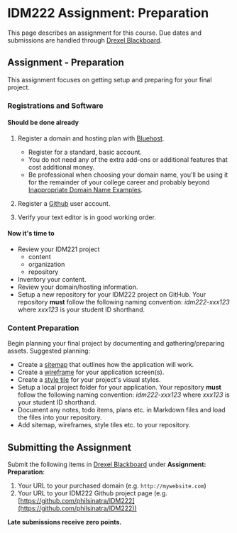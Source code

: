 # IDM222 Assignment: Preparation

This page describes an assignment for this course. Due dates and submissions are handled through [Drexel Blackboard](https://learn.dcollege.net/).

## Assignment - Preparation

This assignment focuses on getting setup and preparing for your final project.

### Registrations and Software

#### Should be done already

1. Register a domain and hosting plan with [Bluehost](https://www.bluehost.com/track/philsinatra/).
    - Register for a standard, basic account.
    - You do not need any of the extra add-ons or additional features that cost additional money.
    - Be professional when choosing your domain name, you'll be using it for the remainder of your college career and probably beyond [Inappropriate Domain Name Examples](http://www.boredpanda.com/worst-domain-names/).

1. Register a [Github](https://github.com) user account.
1. Verify your text editor is in good working order.

#### Now it's time to

- Review your IDM221 project
  - content
  - organization
  - repository
- Inventory your content.
- Review your domain/hosting information.
- Setup a new repository for your IDM222 project on GitHub. Your repository **must** follow the following naming convention: _idm222-xxx123_ where _xxx123_ is your student ID shorthand.

### Content Preparation

Begin planning your final project by documenting and gathering/preparing assets. Suggested planning:

- Create a [sitemap](https://webdesign.tutsplus.com/articles/how-to-architect-a-better-site-map--webdesign-14180) that outlines how the application will work.
- Create a [wireframe](https://webdesign.tutsplus.com/articles/a-beginners-guide-to-wireframing--webdesign-7399) for your application screen(s).
- Create a [style tile](http://styletil.es) for your project's visual styles.
- Setup a local project folder for your application. Your repository **must** follow the following naming convention: _idm222-xxx123_ where _xxx123_ is your student ID shorthand.
- Document any notes, todo items, plans etc. in Markdown files and load the files into your repository.
- Add sitemap, wireframes, style tiles etc. to your repository.

## Submitting the Assignment

Submit the following items in [Drexel Blackboard](https://learn.dcollege.net/) under **Assignment: Preparation**:

1. Your URL to your purchased domain (e.g. `http://mywebsite.com`)
1. Your URL to your IDM222 Github project page (e.g. [https://github.com/philsinatra/IDM222](https://github.com/philsinatra/IDM222))

**Late submissions receive zero points.**
